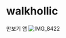 # walkhollic
만보기 앱
![IMG_8422](https://user-images.githubusercontent.com/50623193/197681905-2791ee6f-84fa-4847-9d27-ac5d3907ae5a.PNG)
